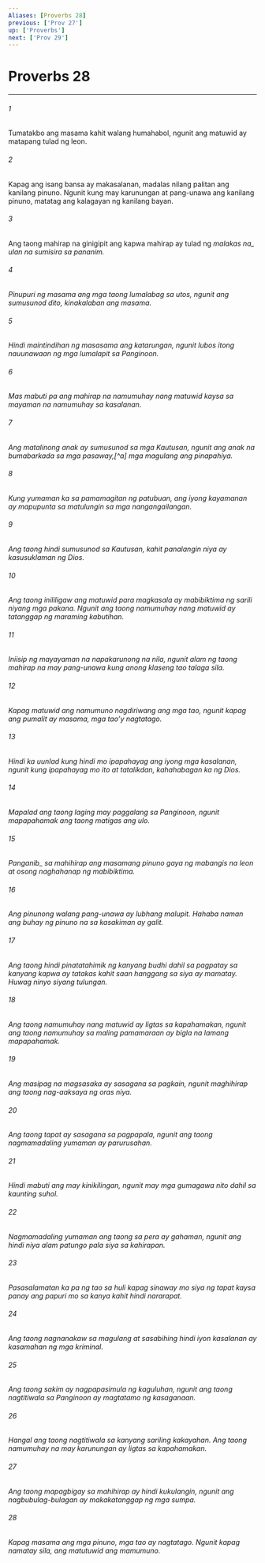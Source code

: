 ```yaml
---
Aliases: [Proverbs 28]
previous: ['Prov 27']
up: ['Proverbs']
next: ['Prov 29']
---
```

# Proverbs 28

***






















###### 1 










Tumatakbo ang masama kahit walang humahabol, ngunit ang matuwid ay matapang tulad ng leon. 





















###### 2 










Kapag ang isang bansa ay makasalanan, madalas nilang palitan ang kanilang pinuno. Ngunit kung may karunungan at pang-unawa ang kanilang pinuno, matatag ang kalagayan ng kanilang bayan. 





















###### 3 










Ang taong mahirap na ginigipit ang kapwa mahirap ay tulad ng <i class="trans-change">malakas na_ ulan na sumisira sa pananim. 





















###### 4 










Pinupuri ng masama ang mga taong lumalabag sa utos, ngunit ang sumusunod dito, kinakalaban ang masama. 





















###### 5 










Hindi maintindihan ng masasama ang katarungan, ngunit lubos itong nauunawaan ng mga lumalapit sa Panginoon. 





















###### 6 










Mas mabuti pa ang mahirap na namumuhay nang matuwid kaysa sa mayaman na namumuhay sa kasalanan. 





















###### 7 










Ang matalinong anak ay sumusunod sa mga Kautusan, ngunit ang anak na bumabarkada sa mga pasaway,[^a] mga magulang ang pinapahiya. 





















###### 8 










Kung yumaman ka sa pamamagitan ng patubuan, ang iyong kayamanan ay mapupunta sa matulungin sa mga nangangailangan. 





















###### 9 










Ang taong hindi sumusunod sa Kautusan, kahit panalangin niya ay kasusuklaman ng Dios. 





















###### 10 










Ang taong inililigaw ang matuwid para magkasala ay mabibiktima ng sarili niyang mga pakana. Ngunit ang taong namumuhay nang matuwid ay tatanggap ng maraming kabutihan. 





















###### 11 










Iniisip ng mayayaman na napakarunong na nila, ngunit alam ng taong mahirap na may pang-unawa kung anong klaseng tao talaga sila. 





















###### 12 










Kapag matuwid ang namumuno nagdiriwang ang mga tao, ngunit kapag ang pumalit ay masama, mga taoʼy nagtatago. 





















###### 13 










Hindi ka uunlad kung hindi mo ipapahayag ang iyong mga kasalanan, ngunit kung ipapahayag mo ito at tatalikdan, kahahabagan ka ng Dios. 





















###### 14 










Mapalad ang taong laging may paggalang sa Panginoon, ngunit mapapahamak ang taong matigas ang ulo. 





















###### 15 










<i class="trans-change">Panganib_ sa mahihirap ang masamang pinuno gaya ng mabangis na leon at osong naghahanap ng mabibiktima. 





















###### 16 










Ang pinunong walang pang-unawa ay lubhang malupit. Hahaba naman ang buhay ng pinuno na sa kasakiman ay galit. 





















###### 17 










Ang taong hindi pinatatahimik ng kanyang budhi dahil sa pagpatay sa kanyang kapwa ay tatakas kahit saan hanggang sa siya ay mamatay. Huwag ninyo siyang tulungan. 





















###### 18 










Ang taong namumuhay nang matuwid ay ligtas sa kapahamakan, ngunit ang taong namumuhay sa maling pamamaraan ay bigla na lamang mapapahamak. 





















###### 19 










Ang masipag na magsasaka ay sasagana sa pagkain, ngunit maghihirap ang taong nag-aaksaya ng oras niya. 





















###### 20 










Ang taong tapat ay sasagana sa pagpapala, ngunit ang taong nagmamadaling yumaman ay parurusahan. 





















###### 21 










Hindi mabuti ang may kinikilingan, ngunit may mga gumagawa nito dahil sa kaunting suhol. 





















###### 22 










Nagmamadaling yumaman ang taong sa pera ay gahaman, ngunit ang hindi niya alam patungo pala siya sa kahirapan. 





















###### 23 










Pasasalamatan ka pa ng tao sa huli kapag sinaway mo siya ng tapat kaysa panay ang papuri mo sa kanya kahit hindi nararapat. 





















###### 24 










Ang taong nagnanakaw sa magulang at sasabihing hindi iyon kasalanan ay kasamahan ng mga kriminal. 





















###### 25 










Ang taong sakim ay nagpapasimula ng kaguluhan, ngunit ang taong nagtitiwala sa Panginoon ay magtatamo ng kasaganaan. 





















###### 26 










Hangal ang taong nagtitiwala sa kanyang sariling kakayahan. Ang taong namumuhay na may karunungan ay ligtas sa kapahamakan. 





















###### 27 










Ang taong mapagbigay sa mahihirap ay hindi kukulangin, ngunit ang nagbubulag-bulagan ay makakatanggap ng mga sumpa. 





















###### 28 










Kapag masama ang mga pinuno, mga tao ay nagtatago. Ngunit kapag namatay sila, ang matutuwid ang mamumuno.
